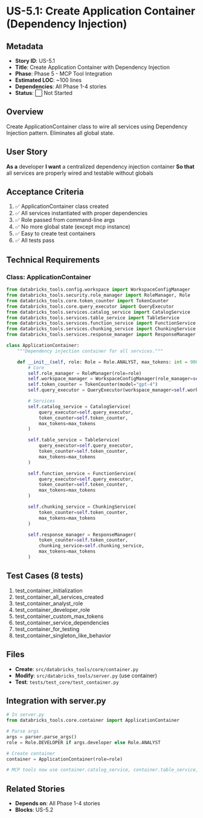 # US-5.1: Create Application Container (Dependency Injection)

## Metadata
- **Story ID**: US-5.1
- **Title**: Create Application Container with Dependency Injection
- **Phase**: Phase 5 - MCP Tool Integration
- **Estimated LOC**: ~100 lines
- **Dependencies**: All Phase 1-4 stories
- **Status**: ⬜ Not Started

## Overview
Create ApplicationContainer class to wire all services using Dependency Injection pattern. Eliminates all global state.

## User Story
**As a** developer
**I want** a centralized dependency injection container
**So that** all services are properly wired and testable without globals

## Acceptance Criteria
1. ✅ ApplicationContainer class created
2. ✅ All services instantiated with proper dependencies
3. ✅ Role passed from command-line args
4. ✅ No more global state (except mcp instance)
5. ✅ Easy to create test containers
6. ✅ All tests pass

## Technical Requirements

### Class: ApplicationContainer

```python
from databricks_tools.config.workspace import WorkspaceConfigManager
from databricks_tools.security.role_manager import RoleManager, Role
from databricks_tools.core.token_counter import TokenCounter
from databricks_tools.core.query_executor import QueryExecutor
from databricks_tools.services.catalog_service import CatalogService
from databricks_tools.services.table_service import TableService
from databricks_tools.services.function_service import FunctionService
from databricks_tools.services.chunking_service import ChunkingService
from databricks_tools.services.response_manager import ResponseManager

class ApplicationContainer:
    """Dependency injection container for all services."""

    def __init__(self, role: Role = Role.ANALYST, max_tokens: int = 9000):
        # Core
        self.role_manager = RoleManager(role=role)
        self.workspace_manager = WorkspaceConfigManager(role_manager=self.role_manager)
        self.token_counter = TokenCounter(model="gpt-4")
        self.query_executor = QueryExecutor(workspace_manager=self.workspace_manager)

        # Services
        self.catalog_service = CatalogService(
            query_executor=self.query_executor,
            token_counter=self.token_counter,
            max_tokens=max_tokens
        )

        self.table_service = TableService(
            query_executor=self.query_executor,
            token_counter=self.token_counter,
            max_tokens=max_tokens
        )

        self.function_service = FunctionService(
            query_executor=self.query_executor,
            token_counter=self.token_counter,
            max_tokens=max_tokens
        )

        self.chunking_service = ChunkingService(
            token_counter=self.token_counter,
            max_tokens=max_tokens
        )

        self.response_manager = ResponseManager(
            token_counter=self.token_counter,
            chunking_service=self.chunking_service,
            max_tokens=max_tokens
        )
```

## Test Cases (8 tests)
1. test_container_initialization
2. test_container_all_services_created
3. test_container_analyst_role
4. test_container_developer_role
5. test_container_custom_max_tokens
6. test_container_service_dependencies
7. test_container_for_testing
8. test_container_singleton_like_behavior

## Files
- **Create**: `src/databricks_tools/core/container.py`
- **Modify**: `src/databricks_tools/server.py` (use container)
- **Test**: `tests/test_core/test_container.py`

## Integration with server.py
```python
# In server.py
from databricks_tools.core.container import ApplicationContainer

# Parse args
args = parser.parse_args()
role = Role.DEVELOPER if args.developer else Role.ANALYST

# Create container
container = ApplicationContainer(role=role)

# MCP tools now use container.catalog_service, container.table_service, etc.
```

## Related Stories
- **Depends on**: All Phase 1-4 stories
- **Blocks**: US-5.2
